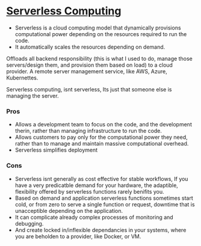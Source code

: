 # [Serverless Computing](https://www.ibm.com/cloud/learn/serverless)

- Serverless is a cloud computing model that dynamically provisions computational power depending on the resources required to run the code.
- It automatically scales the resources depending on demand.

Offloads all backend responsibility (this is what I used to do, manage those servers/design them, and provision them based on load) to a cloud provider. A remote server management service, like AWS, Azure, Kubernettes.

Serverless computing, isnt serverless, Its just that someone else is managing the server.

### Pros
- Allows a development team to focus on the code, and the development therin, rather than managing infrastructure to run the code.
- Allows customers to pay only for the computational power they need, rather than to manage and maintain massive computational overhead.
- Serverless simplifies deployment


### Cons
- Serverless isnt generally as cost effective for stable workflows, If you have a very predicatble demand for your hardware, the adaptible, flexibility offered by serverless functions rarely benifits you.
- Based on demand and application serverless functions sometimes start cold, or from zero to serve a single function or request, downtime that is unacceptible depending on the application.
- It can complicate already complex processes of monitoring and debugging.
- And create locked in/inflexible dependancies in your systems, where you are beholden to a provider, like Docker, or VM.